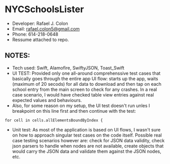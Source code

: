 # NYCSchoolsLister
* Developer: Rafael J. Colon
* Email: rafael.colon5@gmail.com
* Phone: 614-218-0648
* Ressume attached to repo.

## NOTES:
 * Tech used: Swift, Alamofire, SwiftyJSON, Toast_Swift
 * UI TEST: Provided only one all-around comprehenssive test cases that basically goes through the entire app UI flow: starts up the app, waits (maximum of 20 secods) for all data to download and then tap on each school entry from the main screen to check for any crashes.  In a real case scenario, I would have checked table view entries against real expected values and behaviours. 
 * Also, for some reason on my setup, the UI test doesn't run unles I breakpoint on this line first and then continue with the test:
 ```        
 for cell in cells.allElementsBoundByIndex {
```
 
 * Unit test: As most of the application is based on UI flows, I wasn't sure on how to approach singular test cases on the code itself.  Possible real case testing scenarios however are: check for JSON data validity, check json parsers to handle when nodes are not available, create objects that would carry the JSON data and validate them against the JSON nodes, etc.
